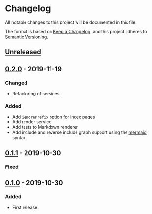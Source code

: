 # Changelog

All notable changes to this project will be documented in this file.

The format is based on [Keep a Changelog](https://keepachangelog.com/en/1.0.0/),
and this project adheres to [Semantic Versioning](https://semver.org/spec/v2.0.0.html).

## [Unreleased]

## [0.2.0] - 2019-11-19

### Changed

- Refactoring of services

### Added

- Add `ignorePrefix` option for index pages
- Add render service
- Add tests to Markdown renderer
- Add include and reverse include graph support using the [mermaid](https://mermaidjs.github.io/#/?id=mermaid) syntax

## [0.1.1] - 2019-10-30

### Fixed

## [0.1.0] - 2019-10-30

### Added

- First release.

[unreleased]: https://github.com/fredericbonnet/seaborg/compare/v0.2.0...HEAD
[0.2.0]: https://github.com/fredericbonnet/seaborg/compare/v0.1.1...v0.2.0
[0.1.1]: https://github.com/fredericbonnet/seaborg/compare/v0.1.0...v0.1.1
[0.1.0]: https://github.com/fredericbonnet/seaborg/releases/tag/v0.1.0
